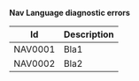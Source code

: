 **Nav Language diagnostic errors**

|  Id    | Description |
|--------|-------------|
| <a name="NAV0001">NAV0001</a>| Bla1 |
| <a name="NAV0002">NAV0002</a>| Bla2 |
